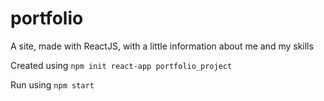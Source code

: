 # portfolio
A site, made with ReactJS, with a little information about me and my skills

Created using `npm init react-app portfolio_project`

Run using `npm start`
